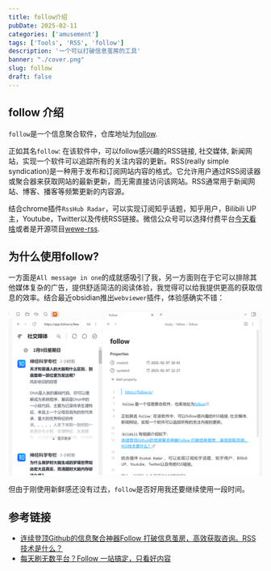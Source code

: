 ```yaml
---
title: follow介绍
pubDate: 2025-02-11
categories: ['amusement']
tags: ['Tools', 'RSS', 'follow']
description: '一个可以打破信息茧房的工具'
banner: "./cover.png"
slug: follow
draft: false
---
```

## follow 介绍
`follow`是一个信息聚合软件，仓库地址为[follow](https://github.com/RSSNext/Follow).

正如其名`follow`: 在该软件中，可以follow感兴趣的RSS链接, 社交媒体, 新闻网站，实现一个软件可以追踪所有的关注内容的更新。RSS(really simple syndication)是一种用于发布和订阅网站内容的格式。它允许用户通过RSS阅读器或聚合器来获取网站的最新更新，而无需直接访问该网站。RSS通常用于新闻网站、博客、播客等频繁更新的内容源。

结合chrome插件`RssHub Radar`，可以实现订阅知乎话题，知乎用户，Bilibili UP主，Youtube，Twitter以及传统RSS链接。微信公众号可以选择付费平台[今天看啥](https://www.jintiankansha.me/)或者是开源项目[wewe-rss](https://github.com/cooderl/wewe-rss).
<!--more-->
## 为什么使用follow?
一方面是`All message in one`的成就感吸引了我，另一方面则在于它可以排除其他媒体复杂的广告，提供舒适简洁的阅读体验，我觉得可以给我提供更高的获取信息的效率。结合最近obsidian推出`webviewer`插件，体验感确实不错：

![follow](./follow.png)

但由于刚使用新鲜感还没有过去，`follow`是否好用我还要继续使用一段时间。

## 参考链接
- [连续登顶Github的信息聚合神器Follow 打破信息茧房，高效获取咨询。RSS技术是什么？](https://www.bilibili.com/video/BV1S2UDYWEKs/?share_source=copy_web&vd_source=def42c8fbba49967e4777b6e21446b75)
- [每天刷无数平台？Follow 一站搞定，只看好内容](https://www.aibase.com/zh/news/12428)